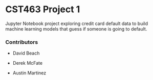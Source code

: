 # CST463 Project 1

Jupyter Notebook project exploring credit card default data to build machine learning models that guess if someone is going to default.

### Contributors

* David Beach

* Derek McFate

* Austin Martinez

